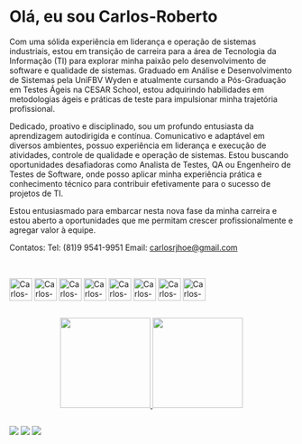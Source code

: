 # Olá, eu sou Carlos-Roberto

Com uma sólida experiência em liderança e operação de sistemas industriais, estou em transição de carreira para a área de Tecnologia da Informação (TI) para explorar minha paixão pelo desenvolvimento de software e qualidade de sistemas. Graduado em Análise e Desenvolvimento de Sistemas pela UniFBV Wyden e atualmente cursando a Pós-Graduação em Testes Ágeis na CESAR School, estou adquirindo habilidades em metodologias ágeis e práticas de teste para impulsionar minha trajetória profissional.

Dedicado, proativo e disciplinado, sou um profundo entusiasta da aprendizagem autodirigida e contínua. Comunicativo e adaptável em diversos ambientes, possuo experiência em liderança e execução de atividades, controle de qualidade e operação de sistemas. Estou buscando oportunidades desafiadoras como Analista de Testes, QA ou Engenheiro de Testes de Software, onde posso aplicar minha experiência prática e conhecimento técnico para contribuir efetivamente para o sucesso de projetos de TI.

Estou entusiasmado para embarcar nesta nova fase da minha carreira e estou aberto a oportunidades que me permitam crescer profissionalmente e agregar valor à equipe.

Contatos:
Tel: (81)9 9541-9951
Email: carlosrjhoe@gmail.com

 ##

 <div style="display: inline_block"><br>
    <img align="center" alt="Carlos-django" height="40" width="40" src="https://img.icons8.com/external-tal-revivo-fresh-tal-revivo/56/000000/external-django-a-high-level-python-web-framework-that-encourages-rapid-development-logo-fresh-tal-revivo.png"/>
    <img align="center" alt="Carlos-python" height="40" width="40" src="https://img.icons8.com/color/100/000000/python--v1.png"/>
    <img align="center" alt="Carlos-html" height="40" width="40" src="https://img.icons8.com/color/144/000000/html-5--v1.png"/>
    <img align="center" alt="Carlos-selenium" height="40" width="40" src="https://img.icons8.com/fluency/96/000000/css3.png"/>
    <img align="center" alt="Carlos-selenium" height="40" width="40" src="https://img.icons8.com/officel/80/000000/selenium-test-automation.png"/>
    <img align="center" alt="Carlos-selenium" height="40" width="40" src="https://img.icons8.com/external-flaticons-lineal-color-flat-icons/64/000000/external-qa-customer-feedback-flaticons-lineal-color-flat-icons-3.png"/>
    <img align="center" alt="Carlos-scrum" height="40" width="40" src="https://img.icons8.com/fluency/48/000000/sprint-iteration.png"/>
    <img align="center" alt="Carlos-git" height="40" width="40" src="https://img.icons8.com/color/48/000000/git.png"/>
 
 ##
 
 <div align="center">
  <a href="https://github.com/carlosrjhoe">
  <img height="160em" src="https://github-readme-stats.vercel.app/api?username=carlosrjhoe&show_icons=true&theme=dracula&include_all_commits=true&count_private=true"/>
  <img height="160em" src="https://github-readme-stats.vercel.app/api/top-langs/?username=carlosrjhoe&layout=compact&langs_count=7&theme=dracula"/>
 </div>
 
 ##
 
 <div> 
  <a href="https://www.facebook.com/CarlosRJhoe/" target="_blank"><img src="https://img.shields.io/badge/-Facebook-9146FF?style=for-the-badge&logo=facebook&logoColor=white" target="_blank"></a>
  <a href="https://www.instagram.com/carlosrjhoe/" target="_blank"><img src="https://img.shields.io/badge/-Instagram-%23E4405F?style=for-the-badge&logo=instagram&logoColor=white" target="_blank"></a>
  <a href="https://www.linkedin.com/in/carlosrobertoconceicaojunior/" target="_blank"><img src="https://img.shields.io/badge/-LinkedIn-%230077B5?style=for-the-badge&logo=linkedin&logoColor=white" target="_blank"></a>
 
 </div>

